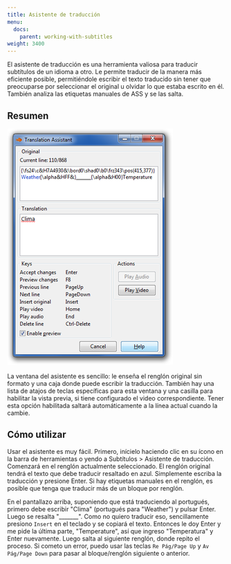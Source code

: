 ```yaml
---
title: Asistente de traducción
menu:
  docs:
    parent: working-with-subtitles
weight: 3400
---
```


El asistente de traducción es una herramienta valiosa para traducir subtítulos de un idioma a otro. Le permite traducir de la manera más eficiente posible, permitiéndole escribir el texto traducido sin tener que preocuparse por seleccionar el original u olvidar lo que estaba escrito en él. También analiza las etiquetas manuales de ASS y se las salta.

## Resumen

![Asistente_de_traducción](/img/3.2/Translation_Assistant.png#center)

La ventana del asistente es sencillo: le enseña el renglón original sin formato y una caja donde puede escribir la traducción. También hay una lista de atajos de teclas específicas para esta ventana y una casilla para habilitar la vista previa, si tiene configurado el video correspondiente. Tener esta opción habilitada saltará automáticamente a la línea actual cuando la cambie.

## Cómo utilizar

Usar el asistente es muy fácil. Primero, inícielo haciendo clic en su ícono en la barra de herramientas o yendo a Subtítulos > Asistente de traducción. Comenzará en el renglón actualmente seleccionado. El renglón original tendrá el texto que debe traducir resaltado en azul. Simplemente escriba la traducción y presione Enter. Si hay etiquetas manuales en el renglón, es posible que tenga que traducir más de un bloque por renglón.

En el pantallazo arriba, suponiendo que está traduciendo al portugués, primero debe escribir "Clima" (portugués para "Weather") y pulsar Enter. Luego se resalta "\_\_\_\_\_\_\_". Como no quiero traducir eso, sencillamente presiono `Insert` en el teclado y se copiará el texto. Entonces le doy Enter y me pide la última parte, "Temperature", así que ingreso "Temperatura" y Enter nuevamente. Luego salta al siguiente renglón, donde repito el proceso. Si cometo un error, puedo usar las teclas `Re Pág/Page Up` y `Av Pág/Page Down` para pasar al bloque/renglón siguiente o anterior.
